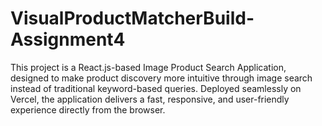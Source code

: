# VisualProductMatcherBuild-Assignment4
This project is a React.js-based Image Product Search Application, designed to make product discovery more intuitive through image search instead of traditional keyword-based queries. Deployed seamlessly on Vercel, the application delivers a fast, responsive, and user-friendly experience directly from the browser.
